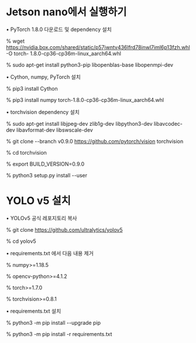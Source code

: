 
# Jetson	nano에서 실행하기
• PyTorch 1.8.0 다운로드 및 dependency	설치

%	wget https://nvidia.box.com/shared/static/p57jwntv436lfrd78inwl7iml6p13fzh.whl -O	torch- 1.8.0-cp36-cp36m-linux_aarch64.whl

%	sudo apt-get	install	python3-pip	libopenblas-base	libopenmpi-dev

• Cython,	numpy, PyTorch 설치

%	pip3	install	Cython

%	pip3	install	numpy torch-1.8.0-cp36-cp36m-linux_aarch64.whl

• torchvision dependency	설치

%	sudo apt-get	install	libjpeg-dev	zlib1g-dev	libpython3-dev	libavcodec-dev	libavformat-dev	libswscale-dev

%	git	clone	--branch	v0.9.0	https://github.com/pytorch/vision torchvision

%	cd	torchvision

%	export	BUILD_VERSION=0.9.0

%	python3	setup.py install	--user

# YOLO	v5	설치
• YOLOv5	공식 레포지토리 복사

%	git	clone	https://github.com/ultralytics/yolov5

%	cd	yolov5

• requirements.txt 에서 다음 내용 제거

%	numpy>=1.18.5

%	opencv-python>=4.1.2

%	torch>=1.7.0

%	torchvision>=0.8.1

• requirements.txt 설치

%	python3	-m	pip	install	--upgrade	pip

%	python3	-m	pip	install	-r	requirements.txt
